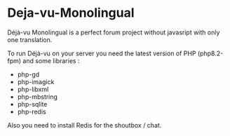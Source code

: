 # Deja-vu-Monolingual
Déjà-vu Monolingual is a perfect forum project without javasript with only one translation.

To run Déjà-vu on your server you need the latest version of PHP (php8.2-fpm) and some libraries :

- php-gd
- php-imagick
- php-libxml
- php-mbstring
- php-sqlite
- php-redis

Also you need to install Redis for the shoutbox / chat.
